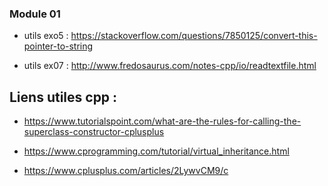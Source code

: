 ### Module 01

 - utils exo5 : https://stackoverflow.com/questions/7850125/convert-this-pointer-to-string

 - utils ex07 : http://www.fredosaurus.com/notes-cpp/io/readtextfile.html

 ## Liens utiles cpp : 

 - https://www.tutorialspoint.com/what-are-the-rules-for-calling-the-superclass-constructor-cplusplus

 - https://www.cprogramming.com/tutorial/virtual_inheritance.html

 - https://www.cplusplus.com/articles/2LywvCM9/c